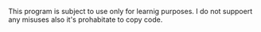 This program is subject to use only for learnig purposes. I do not suppoert any misuses also it's prohabitate to copy code.
